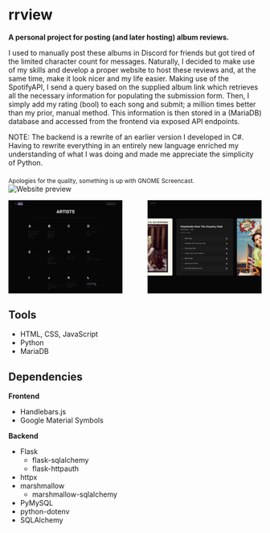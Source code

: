 # rrview

**A personal project for posting (and later hosting) album reviews.**

I used to manually post these albums in Discord for friends but got tired of the
limited character count for messages. Naturally, I decided to make use of my
skills and develop a proper website to host these reviews and, at the same time,
make it look nicer and my life easier. Making use of the SpotifyAPI, I send a
query based on the supplied album link which retrieves all the necessary
information for populating the submission form. Then, I simply add my rating
(bool) to each song and submit; a million times better than my prior, manual
method. This information is then stored in a (MariaDB) database and accessed
from the frontend via exposed API endpoints.

NOTE: The backend is a rewrite of an earlier version I developed in C#. Having
to rewrite everything in an entirely new language enriched my understanding of
what I was doing and made me appreciate the simplicity of Python.

<sub>Apologies for the quality, something is up with GNOME Screencast.</sub>
<img src="/assets/rrview-preview.gif" alt="Website preview" style="width: 45%; margin-right: 5%;">
<div style="display: flex; justify-content: space-between;">
    <img src="/assets/home-page.png" alt="Home page" style="width: 45%; margin-right: 5%;">
    <img src="/assets/albums-page.png" alt="Albums page" style="width: 45%;">
</div>

## Tools
- HTML, CSS, JavaScript
- Python
- MariaDB

## Dependencies
**Frontend**
- Handlebars.js
- Google Material Symbols

**Backend**
- Flask
    - flask-sqlalchemy
    - flask-httpauth
- httpx
- marshmallow
    - marshmallow-sqlalchemy
- PyMySQL
- python-dotenv
- SQLAlchemy
